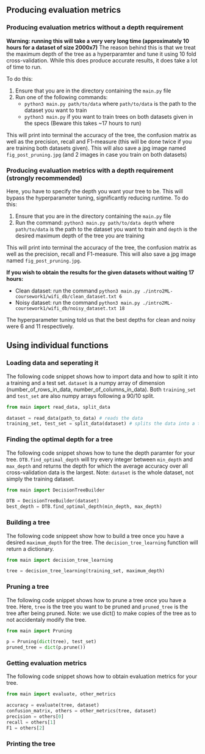 ## Producing evaluation metrics
### Producing evaluation metrics without a depth requirement

**Warning: running this will take a very very long time (approximately 10 hours for a dataset of size 2000x7)**
The reason behind this is that we treat the maximum depth of the tree as a hyperparamter and tune it using 10 fold cross-validation. While this does produce accurate results, it does take a lot of time to run.

To do this: 
1. Ensure that you are in the directory containing the `main.py` file
2. Run one of the following commands:
    - `python3 main.py path/to/data` where `path/to/data` is the path to the dataset you want to train
    - `python3 main.py` if you want to train trees on both datasets given in the specs (Beware this takes ~17 hours to run)

This will print into terminal the accuracy of the tree, the confusion matrix as well as the precision, recall and F1-measure (this will be done twice if you are training both datasets given). This will also save a jpg image named `fig_post_pruning.jpg` (and 2 images in case you train on both datasets)

### Producing evaluation metrics with a depth requirement (strongly recommended)
Here, you have to specify the depth you want your tree to be. This will bypass the hyperparameter tuning, significantly reducing runtime.
To do this:
1. Ensure that you are in the directory containing the `main.py` file
2. Run the command: `python3 main.py path/to/data depth` where `path/to/data` is the path to the dataset you want to train and `depth` is the desired maximum depth of the tree you are training

This will print into terminal the accuracy of the tree, the confusion matrix as well as the precision, recall and F1-measure. This will also save a jpg image named `fig_post_pruning.jpg`.

**If you wish to obtain the results for the given datasets without waiting 17 hours:**
- Clean dataset: run the command `python3 main.py ./intro2ML-coursework1/wifi_db/clean_dataset.txt 6`
- Noisy dataset: run the command `python3 main.py ./intro2ML-coursework1/wifi_db/noisy_dataset.txt 18`

The hyperparameter tuning told us that the best depths for clean and noisy were 6 and 11 respectively.
## Using individual functions

### Loading data and seperating it
The following code snippet shows how to import data and how to split it into a training and a test set. `dataset` is a numpy array of dimension (number_of_rows_in_data, number_of_columns_in_data). Both `training_set` and `test_set` are also numpy arrays following a 90/10 split.
```python
from main import read_data, split_data

dataset = read_data(path_to_data) # reads the data
training_set, test_set = split_data(dataset) # splits the data into a training set and a test set
```

### Finding the optimal depth for a tree
The following code snippet shows how to tune the depth paramter for your tree. `DTB.find_optimal_depth` will try every integer between `min_depth` and `max_depth` and returns the depth for which the average accuracy over all cross-validation data is the largest. Note: `dataset` is the whole dataset, not simply the training dataset.

```python
from main import DecisionTreeBuilder

DTB = DecisionTreeBuilder(dataset)
best_depth = DTB.find_optimal_depth(min_depth, max_depth)
```

### Building a tree
The following code snippeet show how to build a tree once you have a desired `maximum_depth` for the tree. The `decision_tree_learning` function will return a dictionary.

```python
from main import decision_tree_learning

tree = decision_tree_learning(training_set, maximum_depth)
```

### Pruning a tree
The following code snippet shows how to prune a tree once you have a tree. Here, `tree` is the tree you want to be pruned and `pruned_tree` is the tree after being pruned. Note: we use dict() to make copies of the tree as to not accidentaly modify the tree.

```python
from main import Pruning

p = Pruning(dict(tree), test_set)
pruned_tree = dict(p.prune())
```

### Getting evaluation metrics
The following code snippet shows how to obtain evaluation metrics for your tree.

```python
from main import evaluate, other_metrics

accuracy = evaluate(tree, dataset)
confusion_matrix, others = other_metrics(tree, dataset)
precision = others[0]
recall = others[1]
F1 = others[2]
```

### Printing the tree
